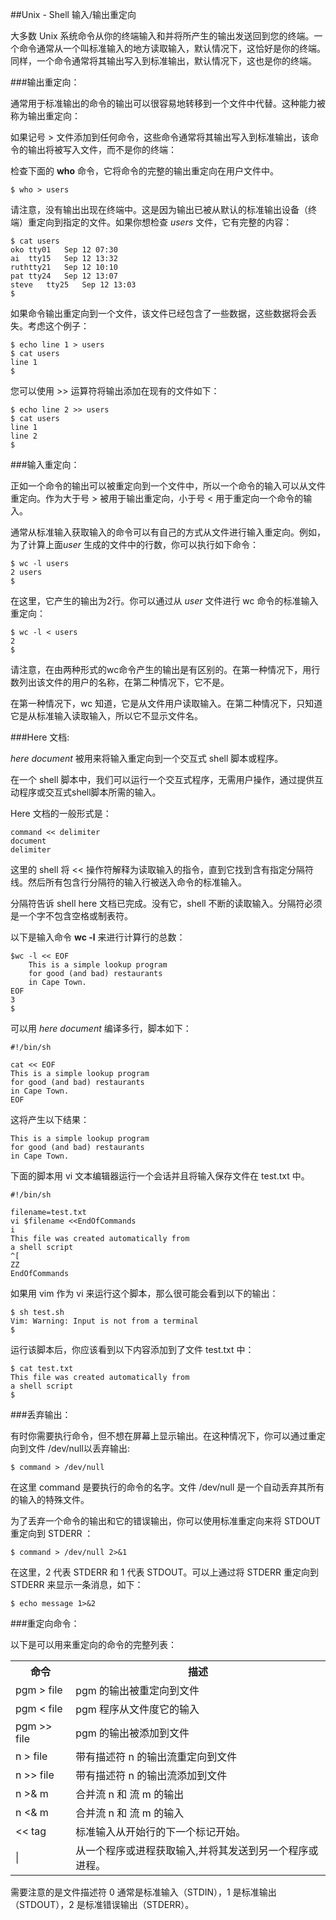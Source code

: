 ##Unix - Shell 输入/输出重定向

 大多数 Unix 系统命令从你的终端输入和并将所产生的输出发送回​​到您的终端。一个命令通常从一个叫标准输入的地方读取输入，默认情况下，这恰好是你的终端。同样，一个命令通常将其输出写入到标准输出，默认情况下，这也是你的终端。

###输出重定向：

通常用于标准输出的命令的输出可以很容易地转移到一个文件中代替。这种能力被称为输出重定向：

如果记号 > 文件添加到任何命令，这些命令通常将其输出写入到标准输出，该命令的输出将被写入文件，而不是你的终端：

检查下面的 **who** 命令，它将命令的完整的输出重定向在用户文件中。

    $ who > users

请注意，没有输出出现在终端中。这是因为输出已被从默认的标准输出设备（终端）重定向到指定的文件。如果你想检查 *users* 文件，它有完整的内容：

    $ cat users
    oko tty01   Sep 12 07:30
    ai  tty15   Sep 12 13:32
    ruthtty21   Sep 12 10:10
    pat tty24   Sep 12 13:07
    steve   tty25   Sep 12 13:03
    $

如果命令输出重定向到一个文件，该文件已经包含了一些数据，这些数据将会丢失。考虑这个例子：

    $ echo line 1 > users
    $ cat users
    line 1
    $

您可以使用 >> 运算符将输出添加在现有的文件如下：

    $ echo line 2 >> users
    $ cat users
    line 1
    line 2
    $

###输入重定向：

正如一个命令的输出可以被重定向到一个文件中，所以一个命令的输入可以从文件重定向。作为大于号 > 被用于输出重定向，小于号 < 用于重定向一个命令的输入。

通常从标准输入获取输入的命令可以有自己的方式从文件进行输入重定向。例如，为了计算上面*user* 生成的文件中的行数，你可以执行如下命令：

    $ wc -l users
    2 users
    $

在这里，它产生的输出为2行。你可以通过从 *user* 文件进行 wc 命令的标准输入重定向：

    $ wc -l < users
    2
    $

请注意，在由两种形式的wc命令产生的输出是有区别的。在第一种情况下，用行数列出该文件的用户的名称，在第二种情况下，它不是。

在第一种情况下，wc 知道，它是从文件用户读取输入。在第二种情况下，只知道它是从标准输入读取输入，所以它不显示文件名。

###Here 文档:

 *here document*  被用来将输入重定向到一个交互式 shell 脚本或程序。

在一个 shell 脚本中，我们可以运行一个交互式程序，无需用户操作，通过提供互动程序或交互式shell脚本所需的输入。

Here 文档的一般形式是：

    command << delimiter
    document
    delimiter

这里的 shell 将 << 操作符解释为读取输入的指令，直到它找到含有指定分隔符线。然后所有包含行分隔符的输入行被送入命令的标准输入。

分隔符告诉 shell here 文档已完成。没有它，shell 不断的读取输入。分隔符必须是一个字不包含空格或制表符。

以下是输入命令 **wc -l**  来进行计算行的总数：

    $wc -l << EOF
    	This is a simple lookup program 
    	for good (and bad) restaurants
    	in Cape Town.
    EOF
    3
    $

可以用 *here document* 编译多行，脚本如下：

    #!/bin/sh
    
    cat << EOF
    This is a simple lookup program 
    for good (and bad) restaurants
    in Cape Town.
    EOF	

这将产生以下结果：

    This is a simple lookup program
    for good (and bad) restaurants
    in Cape Town.

下面的脚本用 vi 文本编辑器运行一个会话并且将输入保存文件在 test.txt 中。

    #!/bin/sh
    
    filename=test.txt
    vi $filename <<EndOfCommands
    i
    This file was created automatically from
    a shell script
    ^[
    ZZ
    EndOfCommands

如果用 vim 作为 vi 来运行这个脚本，那么很可能会看到以下的输出：

    $ sh test.sh
    Vim: Warning: Input is not from a terminal
    $

运行该脚本后，你应该看到以下内容添加到了文件 test.txt 中：

    $ cat test.txt
    This file was created automatically from
    a shell script
    $

###丢弃输出：

有时你需要执行命令，但不想在屏幕上显示输出。在这种情况下，你可以通过重定向到文件 /dev/null以丢弃输出:

    $ command > /dev/null

在这里 command 是要执行的命令的名字。文件 /dev/null 是一个自动丢弃其所有的输入的特殊文件。

为了丢弃一个命令的输出和它的错误输出，你可以使用标准重定向来将 STDOUT 重定向到 STDERR ：

    $ command > /dev/null 2>&1

在这里，2 代表 STDERR 和 1 代表 STDOUT。可以上通过将 STDERR 重定向到 STDERR 来显示一条消息，如下：

    $ echo message 1>&2

###重定向命令：

以下是可以用来重定向的命令的完整列表：

<table>
	<tr><th>命令</th><th>描述</th></tr>
	<tr><td>pgm > file</td><td>pgm 的输出被重定向到文件</td></tr>
	<tr><td>pgm < file</td><td>pgm 程序从文件度它的输入</td></tr>
	<tr><td>pgm >> file</td><td>pgm 的输出被添加到文件</td></tr>
	<tr><td>n > file</td><td>带有描述符 n 的输出流重定向到文件</td></tr>
	<tr><td>n >> file</td><td>带有描述符 n 的输出流添加到文件</td></tr>
	<tr><td>n >& m</td><td>合并流 n 和 流 m 的输出</td></tr>
	<tr><td>n <& m</td><td>合并流 n 和 流 m 的输入</td></tr>
	<tr><td><< tag </td><td>标准输入从开始行的下一个标记开始。</td></tr>
	<tr><td>|</td><td>从一个程序或进程获取输入,并将其发送到另一个程序或进程。</td></tr>
</table>


需要注意的是文件描述符 0 通常是标准输入（STDIN），1 是标准输出（STDOUT），2 是标准错误输出（STDERR）。